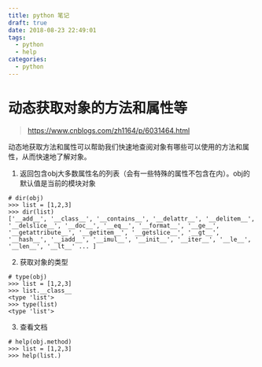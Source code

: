 ```yaml
---
title: python 笔记
draft: true
date: 2018-08-23 22:49:01
tags:
  - python
  - help
categories:
  - python
---
```


# 动态获取对象的方法和属性等
> https://www.cnblogs.com/zh1164/p/6031464.html

动态地获取方法和属性可以帮助我们快速地查阅对象有哪些可以使用的方法和属性，从而快速地了解对象。

1. 返回包含obj大多数属性名的列表（会有一些特殊的属性不包含在内）。obj的默认值是当前的模块对象

```
# dir(obj)
>>> list = [1,2,3]
>>> dir(list)
['__add__', '__class__', '__contains__', '__delattr__', '__delitem__', '__delslice__', '__doc__', '__eq__', '__format__', '__ge__', '__getattribute__', '__getitem__', '__getslice__', '__gt__', '__hash__', '__iadd__', '__imul__', '__init__', '__iter__', '__le__', '__len__', '__lt__' ... ]
```

2. 获取对象的类型

```
# type(obj)
>>> list = [1,2,3]
>>> list.__class__
<type 'list'>
>>> type(list)
<type 'list'>
```

3. 查看文档

```
# help(obj.method)
>>> list = [1,2,3]
>>> help(list.)
```